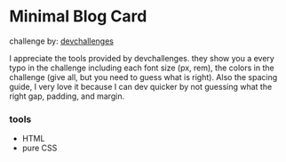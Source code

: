 # Minimal Blog Card

challenge by: [devchallenges](https://devchallenges.io/)

I appreciate the tools provided by devchallenges. they show you a every typo in the challenge including each font size (px, rem), the colors in the challenge (give all, but you need to guess what is right). Also the spacing guide, I very love it because I can dev quicker by not guessing what the right gap, padding, and margin.

### tools

- HTML
- pure CSS
